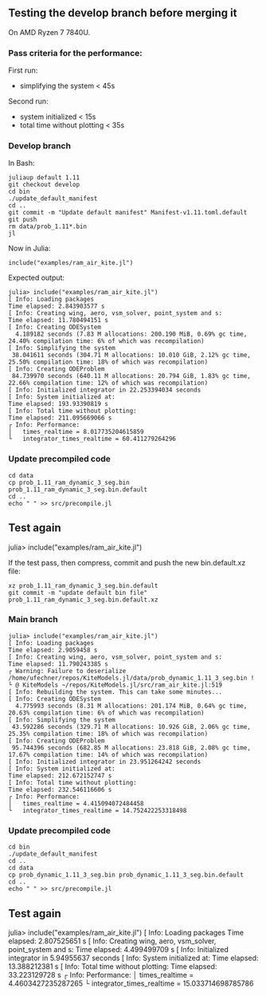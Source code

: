 ## Testing the develop branch before merging it
On  AMD Ryzen 7 7840U.

### Pass criteria for the performance:
First run:
- simplifying the system      < 45s

Second run:
- system initialized          < 15s
- total time without plotting < 35s

### Develop branch
In Bash:
```
juliaup default 1.11
git checkout develop
cd bin
./update_default_manifest
cd ..
git commit -m "Update default manifest" Manifest-v1.11.toml.default
git push
rm data/prob_1.11*.bin
jl
```
Now in Julia:
```
include("examples/ram_air_kite.jl")
```
Expected output:
```
julia> include("examples/ram_air_kite.jl")
[ Info: Loading packages 
Time elapsed: 2.843903577 s
[ Info: Creating wing, aero, vsm_solver, point_system and s:
Time elapsed: 11.780494151 s
[ Info: Creating ODESystem
  4.189182 seconds (7.83 M allocations: 200.190 MiB, 0.69% gc time, 24.40% compilation time: 6% of which was recompilation)
[ Info: Simplifying the system
 38.041611 seconds (304.71 M allocations: 10.010 GiB, 2.12% gc time, 25.50% compilation time: 18% of which was recompilation)
[ Info: Creating ODEProblem
 84.739970 seconds (640.11 M allocations: 20.794 GiB, 1.83% gc time, 22.66% compilation time: 12% of which was recompilation)
[ Info: Initialized integrator in 22.253394034 seconds
[ Info: System initialized at:
Time elapsed: 193.93390819 s
[ Info: Total time without plotting:
Time elapsed: 211.095669066 s
┌ Info: Performance:
│   times_realtime = 8.017735204615859
└   integrator_times_realtime = 60.411279264296
```

### Update precompiled code
```
cd data
cp prob_1.11_ram_dynamic_3_seg.bin prob_1.11_ram_dynamic_3_seg.bin.default
cd ..
echo " " >> src/precompile.jl 
```

## Test again
julia> include("examples/ram_air_kite.jl")

If the test pass, then compress, commit and push the new bin.default.xz file:
```
xz prob_1.11_ram_dynamic_3_seg.bin.default
git commit -m "update default bin file" prob_1.11_ram_dynamic_3_seg.bin.default.xz
```

### Main branch
```
julia> include("examples/ram_air_kite.jl")
[ Info: Loading packages 
Time elapsed: 2.9059458 s
[ Info: Creating wing, aero, vsm_solver, point_system and s:
Time elapsed: 11.790243385 s
┌ Warning: Failure to deserialize /home/ufechner/repos/KiteModels.jl/data/prob_dynamic_1.11_3_seg.bin !
└ @ KiteModels ~/repos/KiteModels.jl/src/ram_air_kite.jl:519
[ Info: Rebuilding the system. This can take some minutes...
[ Info: Creating ODESystem
  4.775993 seconds (8.31 M allocations: 201.174 MiB, 0.64% gc time, 20.63% compilation time: 6% of which was recompilation)
[ Info: Simplifying the system
 43.592286 seconds (329.71 M allocations: 10.926 GiB, 2.06% gc time, 25.35% compilation time: 18% of which was recompilation)
[ Info: Creating ODEProblem
 95.744396 seconds (682.85 M allocations: 23.818 GiB, 2.08% gc time, 17.67% compilation time: 14% of which was recompilation)
[ Info: Initialized integrator in 23.951264242 seconds
[ Info: System initialized at:
Time elapsed: 212.672152747 s
[ Info: Total time without plotting:
Time elapsed: 232.546116606 s
┌ Info: Performance:
│   times_realtime = 4.415094072484458
└   integrator_times_realtime = 14.752422253318498
```

### Update precompiled code
```
cd bin
./update_default_manifest
cd ..
cd data
cp prob_dynamic_1.11_3_seg.bin prob_dynamic_1.11_3_seg.bin.default
cd ..
echo " " >> src/precompile.jl 
```
## Test again
julia> include("examples/ram_air_kite.jl")
[ Info: Loading packages 
Time elapsed: 2.807525651 s
[ Info: Creating wing, aero, vsm_solver, point_system and s:
Time elapsed: 4.499499709 s
[ Info: Initialized integrator in 5.94955637 seconds
[ Info: System initialized at:
Time elapsed: 13.388212381 s
[ Info: Total time without plotting:
Time elapsed: 33.223129728 s
┌ Info: Performance:
│   times_realtime = 4.4603427235287265
└   integrator_times_realtime = 15.033714698785786